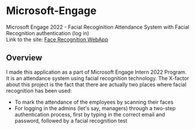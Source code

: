 # Microsoft-Engage
Microsoft Engage 2022 - Facial Recoginition Attendance System with Facial Recognition authentication (log in)        
Link to the site: [Face Recognition WebApp](https://sarthak751.github.io/Microsoft-Engage/)

## Overview
I made this application as a part of Microsoft Engage Intern 2022 Program. It is an attendance system using facial recognition technology. The X-factor about this project is the fact that there are actually two places where facial recognition has been used:
* To mark the attendance of the employees by scanning their faces
* For logging in the admins (let's say, managers) through a two-step authentication process, first by typing in the correct email and password, followed by a facial recognition test
